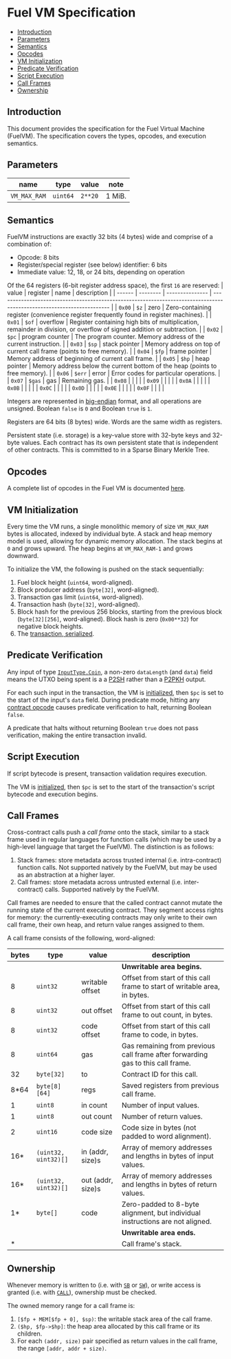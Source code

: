 # Fuel VM Specification

- [Introduction](#introduction)
- [Parameters](#parameters)
- [Semantics](#semantics)
- [Opcodes](#opcodes)
- [VM Initialization](#vm-initialization)
- [Predicate Verification](#predicate-verification)
- [Script Execution](#script-execution)
- [Call Frames](#call-frames)
- [Ownership](#ownership)

## Introduction

This document provides the specification for the Fuel Virtual Machine (FuelVM). The specification covers the types, opcodes, and execution semantics.

## Parameters

| name         | type     | value   | note   |
| ------------ | -------- | ------- | ------ |
| `VM_MAX_RAM` | `uint64` | `2**20` | 1 MiB. |

## Semantics

FuelVM instructions are exactly 32 bits (4 bytes) wide and comprise of a combination of:
* Opcode: 8 bits
* Register/special register (see below) identifier: 6 bits
* Immediate value: 12, 18, or 24 bits, depending on operation

Of the 64 registers (6-bit register address space), the first `16` are reserved:
| value  | register | name            | description                                                                                                            |
| ------ | -------- | --------------- | ---------------------------------------------------------------------------------------------------------------------- |
| `0x00` | `$z`     | zero            | Zero-containing register (convenience register frequently found in register machines).                                 |
| `0x01` | `$of`    | overflow        | Register containing high bits of multiplication, remainder in division, or overflow of signed addition or subtraction. |
| `0x02` | `$pc`    | program counter | The program counter. Memory address of the current instruction.                                                        |
| `0x03` | `$sp`    | stack pointer   | Memory address on top of current call frame (points to free memory).                                                   |
| `0x04` | `$fp`    | frame pointer   | Memory address of beginning of current call frame.                                                                     |
| `0x05` | `$hp`    | heap pointer    | Memory address below the current bottom of the heap (points to free memory).                                           |
| `0x06` | `$err`   | error           | Error codes for particular operations.                                                                                 |
| `0x07` | `$gas`   | gas             | Remaining gas.                                                                                                         |
| `0x08` |          |                 |                                                                                                                        |
| `0x09` |          |                 |                                                                                                                        |
| `0x0A` |          |                 |                                                                                                                        |
| `0x0B` |          |                 |                                                                                                                        |
| `0x0C` |          |                 |                                                                                                                        |
| `0x0D` |          |                 |                                                                                                                        |
| `0x0E` |          |                 |                                                                                                                        |
| `0x0F` |          |                 |                                                                                                                        |

Integers are represented in [big-endian](https://en.wikipedia.org/wiki/Endianness) format, and all operations are unsigned. Boolean `false` is `0` and Boolean `true` is `1`.

Registers are 64 bits (8 bytes) wide. Words are the same width as registers.

Persistent state (i.e. storage) is a key-value store with 32-byte keys and 32-byte values. Each contract has its own persistent state that is independent of other contracts. This is committed to in a Sparse Binary Merkle Tree.

## Opcodes

A complete list of opcodes in the Fuel VM is documented [here](./opcodes.md).

## VM Initialization

Every time the VM runs, a single monolithic memory of size `VM_MAX_RAM` bytes is allocated, indexed by individual byte. A stack and heap memory model is used, allowing for dynamic memory allocation. The stack begins at `0` and grows upward. The heap begins at `VM_MAX_RAM-1` and grows downward.

To initialize the VM, the following is pushed on the stack sequentially:
1. Fuel block height (`uint64`, word-aligned).
1. Block producer address (`byte[32]`, word-aligned).
1. Transaction gas limit (`uint64`, word-aligned).
1. Transaction hash (`byte[32]`, word-aligned).
1. Block hash for the previous 256 blocks, starting from the previous block (`byte[32][256]`, word-aligned). Block hash is zero (`0x00**32`) for negative block heights.
1. The [transaction, serialized](./tx_format.md).

## Predicate Verification

Any input of type [`InputType.Coin`](./tx_format.md), a non-zero `dataLength` (and `data`) field means the UTXO being spent is a a [P2SH](https://en.bitcoinwiki.org/wiki/P2SH) rather than a [P2PKH](https://en.bitcoinwiki.org/wiki/Pay-to-Pubkey_Hash) output.

For each such input in the transaction, the VM is [initialized](#vm-initialization), then `$pc` is set to the start of the input's `data` field. During predicate mode, hitting any [contract opcode](./opcodes.md#contract-opcodes) causes predicate verification to halt, returning Boolean `false`.

A predicate that halts without returning Boolean `true` does not pass verification, making the entire transaction invalid.

## Script Execution

If script bytecode is present, transaction validation requires execution.

The VM is [initialized](#vm-initialization), then `$pc` is set to the start of the transaction's script bytecode and execution begins.

## Call Frames

Cross-contract calls push a _call frame_ onto the stack, similar to a stack frame used in regular languages for function calls (which may be used by a high-level language that target the FuelVM). The distinction is as follows:
1. Stack frames: store metadata across trusted internal (i.e. intra-contract) function calls. Not supported natively by the FuelVM, but may be used as an abstraction at a higher layer.
1. Call frames: store metadata across untrusted external (i.e. inter-contract) calls. Supported natively by the FuelVM.

Call frames are needed to ensure that the called contract cannot mutate the running state of the current executing contract. They segment access rights for memory: the currently-executing contracts may only write to their own call frame, their own heap, and return value ranges assigned to them.

A call frame consists of the following, word-aligned:

| bytes | type                 | value             | description                                                                     |
| ----- | -------------------- | ----------------- | ------------------------------------------------------------------------------- |
|       |                      |                   | **Unwritable area begins.**                                                     |
| 8     | `uint32`             | writable offset   | Offset from start of this call frame to start of writable area, in bytes.       |
| 8     | `uint32`             | out offset        | Offset from start of this call frame to out count, in bytes.                    |
| 8     | `uint32`             | code offset       | Offset from start of this call frame to code, in bytes.                         |
| 8     | `uint64`             | gas               | Gas remaining from previous call frame after forwarding gas to this call frame. |
| 32    | `byte[32]`           | to                | Contract ID for this call.                                                      |
| 8*64  | `byte[8][64]`        | regs              | Saved registers from previous call frame.                                       |
| 1     | `uint8`              | in count          | Number of input values.                                                         |
| 1     | `uint8`              | out count         | Number of return values.                                                        |
| 2     | `uint16`             | code size         | Code size in bytes (not padded to word alignment).                              |
| 16*   | `(uint32, uint32)[]` | in (addr, size)s  | Array of memory addresses and lengths in bytes of input values.                 |
| 16*   | `(uint32, uint32)[]` | out (addr, size)s | Array of memory addresses and lengths in bytes of return values.                |
| 1*    | `byte[]`             | code              | Zero-padded to 8-byte alignment, but individual instructions are not aligned.   |
|       |                      |                   | **Unwritable area ends.**                                                       |
| *     |                      |                   | Call frame's stack.                                                             |

## Ownership

Whenever memory is written to (i.e. with [`SB`](./opcodes.md#sb-store-byte) or [`SW`](./opcodes.md#sw-store-word)), or write access is granted (i.e. with [`CALL`](./opcodes.md#call-call-contract)), ownership must be checked.

The owned memory range for a call frame is:
1. `[$fp + MEM[$fp + 0], $sp)`: the writable stack area of the call frame.
1. `($hp, $fp->$hp]`: the heap area allocated by this call frame or its children.
1. For each `(addr, size)` pair specified as return values in the call frame, the range `[addr, addr + size)`.
